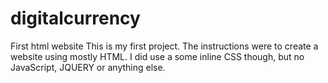# digitalcurrency
First html website
This is my first project.  The instructions were to create a website using mostly HTML.  I did use a some inline CSS though, but no JavaScript, JQUERY or anything else.
